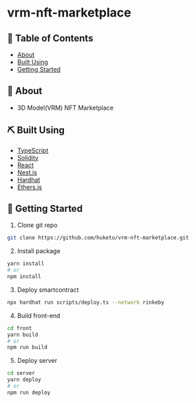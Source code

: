 # vrm-nft-marketplace

## 📝 Table of Contents

- [About](#about)
- [Built Using](#built_using)
- [Getting Started](#getting_started)

## 🧐 About

- 3D Model(VRM) NFT Marketplace

## ⛏️ Built Using

- [TypeScript](https://www.typescriptlang.org)
- [Solidity](https://docs.soliditylang.org)
- [React](https://reactjs.org)
- [Nest.js](https://nestjs.com)
- [Hardhat](https://hardhat.org)
- [Ethers.js](https://docs.ethers.io)

## 🚀 Getting Started 

1. Clone git repo
```sh
git clone https://github.com/huketo/vrm-nft-marketplace.git
```

2. Install package
```sh
yarn install
# or
npm install
```

3. Deploy smartcontract
```sh
npx hardhat run scripts/deploy.ts --network rinkeby
```

4. Build front-end
```sh
cd front
yarn build
# or
npm run build
```

5. Deploy server
```sh
cd server
yarn deploy
# or
npm run deploy
```